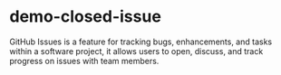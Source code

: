 # demo-closed-issue
GitHub Issues is a feature for tracking bugs, enhancements, and tasks within a software project, it allows users to open, discuss, and track progress on issues with team members.
